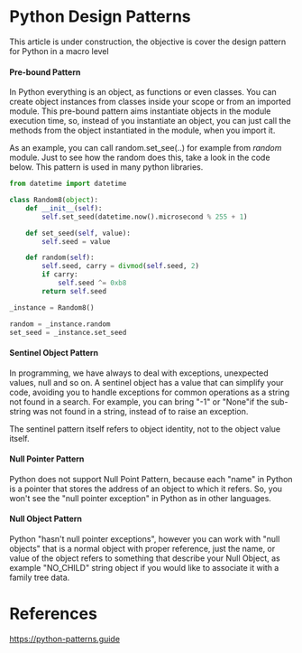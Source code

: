 # Python Design Patterns

This article is under construction, the objective is cover the design pattern for Python in a macro level

#### Pre-bound Pattern

In Python everything is an object, as functions or even classes. You can create object instances from classes inside your scope or from an imported module. This pre-bound pattern aims instantiate objects in the module execution time, so, instead of you instantiate an object, you can just call the methods from the object instantiated in the module, when you import it. 

As an example, you can call random.set_see(..) for example from *random* module. Just to see how the random does this, take a look in the code below. This pattern is used in many python libraries. 

```python
from datetime import datetime

class Random8(object):
    def __init__(self):
        self.set_seed(datetime.now().microsecond % 255 + 1)

    def set_seed(self, value):
        self.seed = value

    def random(self):
        self.seed, carry = divmod(self.seed, 2)
        if carry:
            self.seed ^= 0xb8
        return self.seed

_instance = Random8()

random = _instance.random
set_seed = _instance.set_seed
```

#### Sentinel Object Pattern

In programming, we have always to deal with exceptions, unexpected values, null and so on. A sentinel object has a value that can simplify your code, avoiding you to handle exceptions for common operations as a string not found in a search. For example, you can bring "-1" or "None"if the sub-string was not found in a string, instead of to raise an exception.

The sentinel pattern itself refers to object identity, not to the object value itself.

#### Null Pointer Pattern

Python does not support Null Point Pattern, because each "name" in Python is a pointer that stores the address of an object to which it refers. So, you won't see the "null pointer exception" in Python as in other languages.

#### Null Object Pattern

Python "hasn't null pointer exceptions", however you can work with "null objects" that is a normal object with proper reference, just the name, or value of the object refers to something that describe your Null Object, as example "NO_CHILD" string object if you would like to associate it with a family tree data. 

# References

https://python-patterns.guide
